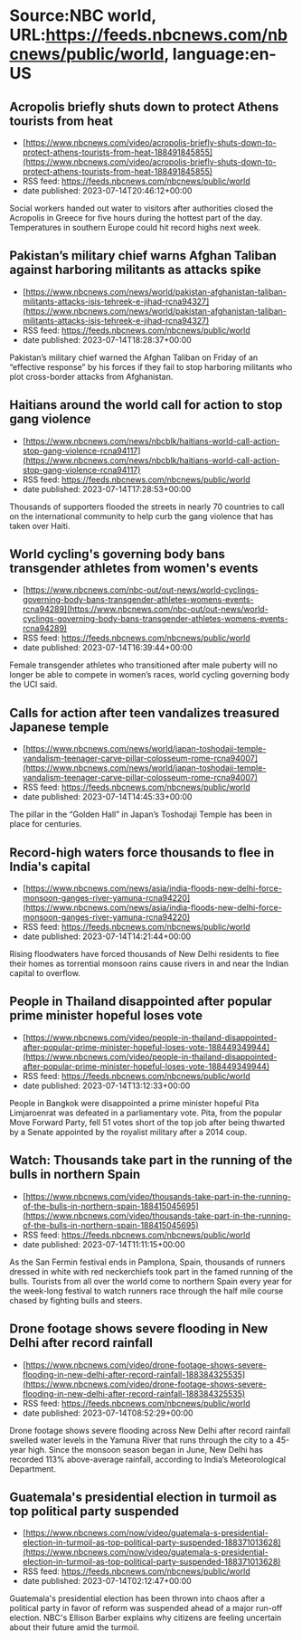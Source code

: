 # Source:NBC world, URL:https://feeds.nbcnews.com/nbcnews/public/world, language:en-US

## Acropolis briefly shuts down to protect Athens tourists from heat
 - [https://www.nbcnews.com/video/acropolis-briefly-shuts-down-to-protect-athens-tourists-from-heat-188491845855](https://www.nbcnews.com/video/acropolis-briefly-shuts-down-to-protect-athens-tourists-from-heat-188491845855)
 - RSS feed: https://feeds.nbcnews.com/nbcnews/public/world
 - date published: 2023-07-14T20:46:12+00:00

Social workers handed out water to visitors after authorities closed the Acropolis in Greece for five hours during the hottest part of the day. Temperatures in southern Europe could hit record highs next week.

## Pakistan’s military chief warns Afghan Taliban against harboring militants as attacks spike
 - [https://www.nbcnews.com/news/world/pakistan-afghanistan-taliban-militants-attacks-isis-tehreek-e-jihad-rcna94327](https://www.nbcnews.com/news/world/pakistan-afghanistan-taliban-militants-attacks-isis-tehreek-e-jihad-rcna94327)
 - RSS feed: https://feeds.nbcnews.com/nbcnews/public/world
 - date published: 2023-07-14T18:28:37+00:00

Pakistan’s military chief warned the Afghan Taliban on Friday of an “effective response” by his forces if they fail to stop harboring militants who plot cross-border attacks from Afghanistan.

## Haitians around the world call for action to stop gang violence
 - [https://www.nbcnews.com/news/nbcblk/haitians-world-call-action-stop-gang-violence-rcna94117](https://www.nbcnews.com/news/nbcblk/haitians-world-call-action-stop-gang-violence-rcna94117)
 - RSS feed: https://feeds.nbcnews.com/nbcnews/public/world
 - date published: 2023-07-14T17:28:53+00:00

Thousands of supporters flooded the streets in nearly 70 countries to call on the international community to help curb the gang violence that has taken over Haiti.

## World cycling's governing body bans transgender athletes from women's events
 - [https://www.nbcnews.com/nbc-out/out-news/world-cyclings-governing-body-bans-transgender-athletes-womens-events-rcna94289](https://www.nbcnews.com/nbc-out/out-news/world-cyclings-governing-body-bans-transgender-athletes-womens-events-rcna94289)
 - RSS feed: https://feeds.nbcnews.com/nbcnews/public/world
 - date published: 2023-07-14T16:39:44+00:00

Female transgender athletes who transitioned after male puberty will no longer be able to compete in women’s races, world cycling governing body the UCI said.

## Calls for action after teen vandalizes treasured Japanese temple
 - [https://www.nbcnews.com/news/world/japan-toshodaji-temple-vandalism-teenager-carve-pillar-colosseum-rome-rcna94007](https://www.nbcnews.com/news/world/japan-toshodaji-temple-vandalism-teenager-carve-pillar-colosseum-rome-rcna94007)
 - RSS feed: https://feeds.nbcnews.com/nbcnews/public/world
 - date published: 2023-07-14T14:45:33+00:00

The pillar in the “Golden Hall” in Japan’s Toshodaji Temple has been in place for centuries.

## Record-high waters force thousands to flee in India's capital
 - [https://www.nbcnews.com/news/asia/india-floods-new-delhi-force-monsoon-ganges-river-yamuna-rcna94220](https://www.nbcnews.com/news/asia/india-floods-new-delhi-force-monsoon-ganges-river-yamuna-rcna94220)
 - RSS feed: https://feeds.nbcnews.com/nbcnews/public/world
 - date published: 2023-07-14T14:21:44+00:00

Rising floodwaters have forced thousands of New Delhi residents to flee their homes as torrential monsoon rains cause rivers in and near the Indian capital to overflow.

## People in Thailand disappointed after popular prime minister hopeful loses vote
 - [https://www.nbcnews.com/video/people-in-thailand-disappointed-after-popular-prime-minister-hopeful-loses-vote-188449349944](https://www.nbcnews.com/video/people-in-thailand-disappointed-after-popular-prime-minister-hopeful-loses-vote-188449349944)
 - RSS feed: https://feeds.nbcnews.com/nbcnews/public/world
 - date published: 2023-07-14T13:12:33+00:00

People in Bangkok were disappointed a prime minister hopeful Pita Limjaroenrat was defeated in a parliamentary vote. Pita, from the popular Move Forward Party, fell 51 votes short of the top job after being thwarted by a Senate appointed by the royalist military after a 2014 coup.

## Watch: Thousands take part in the running of the bulls in northern Spain
 - [https://www.nbcnews.com/video/thousands-take-part-in-the-running-of-the-bulls-in-northern-spain-188415045695](https://www.nbcnews.com/video/thousands-take-part-in-the-running-of-the-bulls-in-northern-spain-188415045695)
 - RSS feed: https://feeds.nbcnews.com/nbcnews/public/world
 - date published: 2023-07-14T11:11:15+00:00

As the San Fermin festival ends in Pamplona, Spain, thousands of runners dressed in white with red neckerchiefs took part in the famed running of the bulls. Tourists from all over the world come to northern Spain every year for the week-long festival to watch runners race through the half mile course chased by fighting bulls and steers.

## Drone footage shows severe flooding in New Delhi after record rainfall
 - [https://www.nbcnews.com/video/drone-footage-shows-severe-flooding-in-new-delhi-after-record-rainfall-188384325535](https://www.nbcnews.com/video/drone-footage-shows-severe-flooding-in-new-delhi-after-record-rainfall-188384325535)
 - RSS feed: https://feeds.nbcnews.com/nbcnews/public/world
 - date published: 2023-07-14T08:52:29+00:00

Drone footage shows severe flooding across New Delhi after record rainfall swelled water levels in the Yamuna River that runs through the city to a 45-year high. Since the monsoon season began in June, New Delhi has recorded 113% above-average rainfall, according to India’s Meteorological Department.

## Guatemala's presidential election in turmoil as top political party suspended
 - [https://www.nbcnews.com/now/video/guatemala-s-presidential-election-in-turmoil-as-top-political-party-suspended-188371013628](https://www.nbcnews.com/now/video/guatemala-s-presidential-election-in-turmoil-as-top-political-party-suspended-188371013628)
 - RSS feed: https://feeds.nbcnews.com/nbcnews/public/world
 - date published: 2023-07-14T02:12:47+00:00

Guatemala's presidential election has been thrown into chaos after a political party in favor of reform was suspended ahead of a major run-off election. NBC's Ellison Barber explains why citizens are feeling uncertain about their future amid the turmoil.

